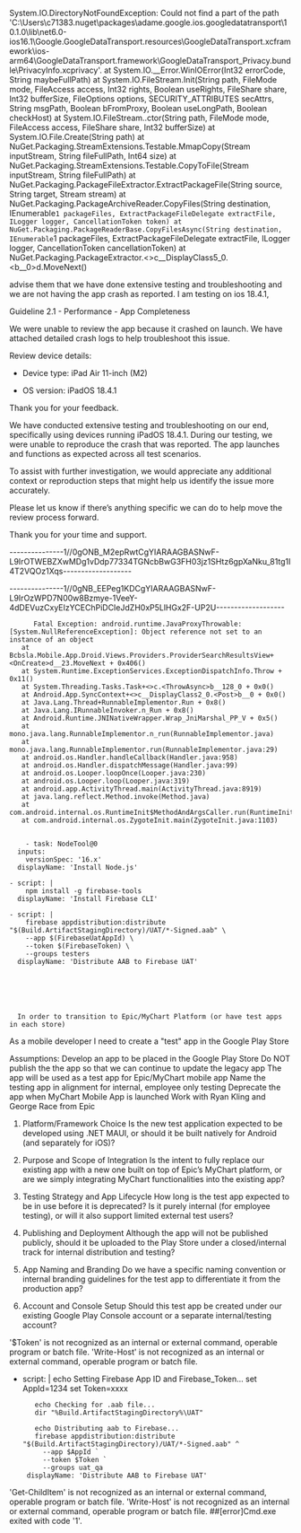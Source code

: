 System.IO.DirectoryNotFoundException: Could not find a part of the path 'C:\Users\c71383\.nuget\packages\adame.google.ios.googledatatransport\10.1.0\lib\net6.0-ios16.1\Google.GoogleDataTransport.resources\GoogleDataTransport.xcframework\ios-arm64\GoogleDataTransport.framework\GoogleDataTransport_Privacy.bundle\PrivacyInfo.xcprivacy'.
   at System.IO.__Error.WinIOError(Int32 errorCode, String maybeFullPath)
   at System.IO.FileStream.Init(String path, FileMode mode, FileAccess access, Int32 rights, Boolean useRights, FileShare share, Int32 bufferSize, FileOptions options, SECURITY_ATTRIBUTES secAttrs, String msgPath, Boolean bFromProxy, Boolean useLongPath, Boolean checkHost)
   at System.IO.FileStream..ctor(String path, FileMode mode, FileAccess access, FileShare share, Int32 bufferSize)
   at System.IO.File.Create(String path)
   at NuGet.Packaging.StreamExtensions.Testable.MmapCopy(Stream inputStream, String fileFullPath, Int64 size)
   at NuGet.Packaging.StreamExtensions.Testable.CopyToFile(Stream inputStream, String fileFullPath)
   at NuGet.Packaging.PackageFileExtractor.ExtractPackageFile(String source, String target, Stream stream)
   at NuGet.Packaging.PackageArchiveReader.CopyFiles(String destination, IEnumerable`1 packageFiles, ExtractPackageFileDelegate extractFile, ILogger logger, CancellationToken token)
   at NuGet.Packaging.PackageReaderBase.CopyFilesAsync(String destination, IEnumerable`1 packageFiles, ExtractPackageFileDelegate extractFile, ILogger logger, CancellationToken cancellationToken)
   at NuGet.Packaging.PackageExtractor.<>c__DisplayClass5_0.<<InstallFromSourceAsync>b__0>d.MoveNext()


advise them that we have done extensive testing and troubleshooting and we are not having the app crash as reported.  I am testing on ios 18.4.1,

Guideline 2.1 - Performance - App Completeness

We were unable to review the app because it crashed on launch. We have attached detailed crash logs to help troubleshoot this issue.


Review device details:


- Device type: iPad Air 11-inch (M2)

- OS version: iPadOS 18.4.1


Thank you for your feedback.

We have conducted extensive testing and troubleshooting on our end, specifically using devices running iPadOS 18.4.1. During our testing, we were unable to reproduce the crash that was reported. The app launches and functions as expected across all test scenarios.

To assist with further investigation, we would appreciate any additional context or reproduction steps that might help us identify the issue more accurately.

Please let us know if there’s anything specific we can do to help move the review process forward.

Thank you for your time and support.







---------------1//0gONB_M2epRwtCgYIARAAGBASNwF-L9IrOTWEBZXwMDg1vDdp77334TGNcbBwG3FH03jz1SHtz6gpXaNku_81tg1I4T2VQOz1Xqs-------------------

---------------1//0gNB_EEPeg1KDCgYIARAAGBASNwF-L9IrOzWPD7N00w8Bzmye-1VeeY-4dDEVuzCxyEIzYCEChPiDCIeJdZH0xP5LlHGx2F-UP2U-------------------




          Fatal Exception: android.runtime.JavaProxyThrowable: [System.NullReferenceException]: Object reference not set to an instance of an object
       at Bcbsla.Mobile.App.Droid.Views.Providers.ProviderSearchResultsView+<OnCreate>d__23.MoveNext + 0x406()
       at System.Runtime.ExceptionServices.ExceptionDispatchInfo.Throw + 0x11()
       at System.Threading.Tasks.Task+<>c.<ThrowAsync>b__128_0 + 0x0()
       at Android.App.SyncContext+<>c__DisplayClass2_0.<Post>b__0 + 0x0()
       at Java.Lang.Thread+RunnableImplementor.Run + 0x8()
       at Java.Lang.IRunnableInvoker.n_Run + 0x8()
       at Android.Runtime.JNINativeWrapper.Wrap_JniMarshal_PP_V + 0x5()
       at mono.java.lang.RunnableImplementor.n_run(RunnableImplementor.java)
       at mono.java.lang.RunnableImplementor.run(RunnableImplementor.java:29)
       at android.os.Handler.handleCallback(Handler.java:958)
       at android.os.Handler.dispatchMessage(Handler.java:99)
       at android.os.Looper.loopOnce(Looper.java:230)
       at android.os.Looper.loop(Looper.java:319)
       at android.app.ActivityThread.main(ActivityThread.java:8919)
       at java.lang.reflect.Method.invoke(Method.java)
       at com.android.internal.os.RuntimeInit$MethodAndArgsCaller.run(RuntimeInit.java:578)
       at com.android.internal.os.ZygoteInit.main(ZygoteInit.java:1103)


        - task: NodeTool@0
      inputs:
        versionSpec: '16.x'
      displayName: 'Install Node.js'

    - script: |
        npm install -g firebase-tools
      displayName: 'Install Firebase CLI'

    - script: |
        firebase appdistribution:distribute "$(Build.ArtifactStagingDirectory)/UAT/*-Signed.aab" \
        --app $(FirebaseUatAppId) \
        --token $(FirebaseToken) \
        --groups testers
      displayName: 'Distribute AAB to Firebase UAT'






      In order to transition to Epic/MyChart Platform (or have test apps in each store)
As a mobile developer
I need to create a "test" app in the Google Play Store

Assumptions:
Develop an app to be placed in the Google Play Store
Do NOT publish the the app so that we can continue to update the legacy app
The app will be used as a test app for Epic/MyChart mobile app
Name the testing app in alignment for internal, employee only testing
Deprecate the app when MyChart Mobile App is launched
Work with Ryan Kling and George Race from Epic





1. Platform/Framework Choice
Is the new test application expected to be developed using .NET MAUI, or should it be built natively for Android (and separately for iOS)?

2. Purpose and Scope of Integration
Is the intent to fully replace our existing app with a new one built on top of Epic’s MyChart platform, or are we simply integrating MyChart functionalities into the existing app?

3. Testing Strategy and App Lifecycle
How long is the test app expected to be in use before it is deprecated? Is it purely internal (for employee testing), or will it also support limited external test users?

4. Publishing and Deployment
Although the app will not be published publicly, should it be uploaded to the Play Store under a closed/internal track for internal distribution and testing?

5. App Naming and Branding
Do we have a specific naming convention or internal branding guidelines for the test app to differentiate it from the production app?

6. Account and Console Setup
Should this test app be created under our existing Google Play Console account or a separate internal/testing account?


'$Token' is not recognized as an internal or external command,
operable program or batch file.
'Write-Host' is not recognized as an internal or external command,
operable program or batch file.



 - script: |
          echo Setting Firebase App ID and Firebase_Token...
          set AppId=1234
          set Token=xxxx

          echo Checking for .aab file...
          dir "%Build.ArtifactStagingDirectory%\UAT"

          echo Distributing aab to Firebase...
          firebase appdistribution:distribute "$(Build.ArtifactStagingDirectory)/UAT/*-Signed.aab" ^
            --app $AppId `
            --token $Token `
            --groups uat_qa
        displayName: 'Distribute AAB to Firebase UAT'
'Get-ChildItem' is not recognized as an internal or external command,
operable program or batch file.
'Write-Host' is not recognized as an internal or external command,
operable program or batch file.
##[error]Cmd.exe exited with code '1'.
